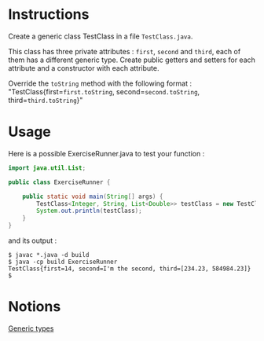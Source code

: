 # Instructions

Create a generic class TestClass in a file `TestClass.java`.


This class has three private attributes : `first`, `second` and `third`, each of them has a different generic type.
Create public getters and setters for each attribute and a constructor with each attribute.

Override the `toString` method with the following format : "TestClass{first=`first.toString`, second=`second.toString`, third=`third.toString`}"

# Usage

Here is a possible ExerciseRunner.java to test your function :

```java
import java.util.List;

public class ExerciseRunner {

    public static void main(String[] args) {
        TestClass<Integer, String, List<Double>> testClass = new TestClass<>(14, "I'm the second", List.of(234.23, 584984.23));
        System.out.println(testClass);
    }
}
```
          
and its output :
```shell
$ javac *.java -d build
$ java -cp build ExerciseRunner 
TestClass{first=14, second=I'm the second, third=[234.23, 584984.23]}
$ 
```

# Notions
[Generic types](https://docs.oracle.com/javase/tutorial/java/generics/types.html)  
